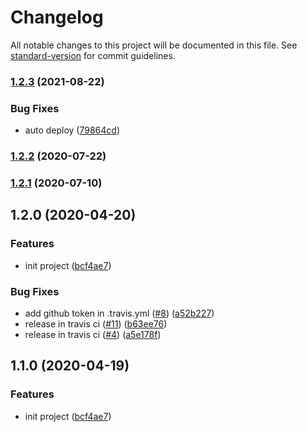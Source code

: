 # Changelog

All notable changes to this project will be documented in this file. See [standard-version](https://github.com/conventional-changelog/standard-version) for commit guidelines.

### [1.2.3](https://github.com/chenzn1/webstorage-utils/compare/v1.2.2...v1.2.3) (2021-08-22)


### Bug Fixes

* auto deploy ([79864cd](https://github.com/chenzn1/webstorage-utils/commit/79864cd2808aec423a59ac986f09ffe95f2c5829))

### [1.2.2](https://github.com/chenzn1/webstorage-utils/compare/v1.2.1...v1.2.2) (2020-07-22)

### [1.2.1](https://github.com/chenzn1/webstorage-utils/compare/v1.2.0...v1.2.1) (2020-07-10)

## 1.2.0 (2020-04-20)


### Features

* init project ([bcf4ae7](https://github.com/chenzn1/webstorage-utils/commit/bcf4ae7d2c6721d62eeeb61015a5b264ae56750e))


### Bug Fixes

* add github token in .travis.yml ([#8](https://github.com/chenzn1/webstorage-utils/issues/8)) ([a52b227](https://github.com/chenzn1/webstorage-utils/commit/a52b227859078737b05d39a823f2a2265d378032))
* release in travis ci ([#11](https://github.com/chenzn1/webstorage-utils/issues/11)) ([b63ee76](https://github.com/chenzn1/webstorage-utils/commit/b63ee76218a2ca92f14a318565ad4cce33b25976))
* release in travis ci ([#4](https://github.com/chenzn1/webstorage-utils/issues/4)) ([a5e178f](https://github.com/chenzn1/webstorage-utils/commit/a5e178fc3f4a056c08557ebd0945b256c431d1da))

## 1.1.0 (2020-04-19)


### Features

* init project ([bcf4ae7](https://github.com/chenzn1/webstorage-utils/commit/bcf4ae7d2c6721d62eeeb61015a5b264ae56750e))
